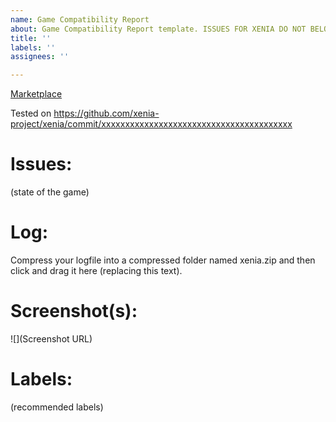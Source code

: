 ```yaml
---
name: Game Compatibility Report
about: Game Compatibility Report template. ISSUES FOR XENIA DO NOT BELONG HERE!
title: ''
labels: ''
assignees: ''

---
```


<!--ISSUES NOT UTILIZING THE TEMPLATE BELOW WILL BE CLOSED!-->
<!--
Make the title of the issue:
GAME TITLE ID - GAME NAME
The Title ID for a game can be found in the log file generated by Xenia when
running the game through Xenia. Search for "XEX_HEADER_EXECUTION_INFO".
ie: 4D5307E6 - Halo 3
-->

<!--
Xbox 360 Marketplace links only. Can't find it?
Try Google: "game title" site:marketplace.xbox.com
ie: https://marketplace.xbox.com/en-us/Product/Halo-3/66acd000-77fe-1000-9115-d8024d5307e6
-->
[Marketplace](http://marketplace.xbox.com/...)

<!--
Replace (xxxxxxxx) with the commit id of the build you tested the game with.
You can find the commit id in the first line of the log:
Build: detached / xxxxxxxxxxxxxxxxxxxxxxxxxxxxxxxxxxxxxxxx on (date)
ie: Tested on https://github.com/xenia-project/xenia/commit/f748e5af49062fd78d098acdaf045183f29faf36
-->
Tested on https://github.com/xenia-project/xenia/commit/xxxxxxxxxxxxxxxxxxxxxxxxxxxxxxxxxxxxxxxx

# Issues:
(state of the game)

# Log:
Compress your logfile into a compressed folder named xenia.zip and then click and drag it here (replacing this text).

# Screenshot(s):
![](Screenshot URL)

# Labels:
(recommended labels)
<!-- A list of current labels can be found here: https://github.com/xenia-project/game-compatibility/labels -->
